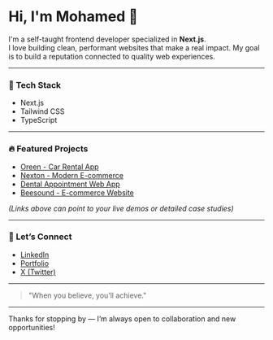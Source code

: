 # Hi, I'm Mohamed 👋

I'm a self-taught frontend developer specialized in **Next.js**.  
I love building clean, performant websites that make a real impact. My goal is to build a reputation connected to quality web experiences.

---

### 🚀 Tech Stack
- Next.js  
- Tailwind CSS  
- TypeScript  

---

### 🔥 Featured Projects
- [Oreen - Car Rental App](https://oreen.molaraiche.com/)  
- [Nexton - Modern E-commerce](https://nexton.molaraiche.com/)  
- [Dental Appointment Web App](https://dental.molaraiche.com/)  
- [Beesound - E-commerce Website](https://beesound.molaraiche.com/)  

*(Links above can point to your live demos or detailed case studies)*

---

### 🤝 Let’s Connect
- [LinkedIn]([https://www.linkedin.com/in/mohamedlaraiche/])
- [Portfolio](https://www.mohamedlaraiche.com/en)  
- [X (Twitter)](https://x.com/molaraiche)  

---

> "When you believe, you’ll achieve."

---

Thanks for stopping by — I’m always open to collaboration and new opportunities!
